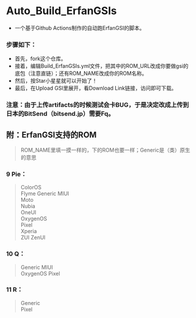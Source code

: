 # Auto_Build_ErfanGSIs  
- 一个基于Github Actions制作的自动跑ErfanGSI的脚本。 
### 步骤如下： 
- 首先，fork这个仓库。 
- 接着，编辑Build_ErfanGSIs.yml文件，把其中的ROM_URL改成你要做gsi的底包（注意直链）；还有ROM_NAME改成你的ROM名称。 
- 然后，按Star小星星就可以开始了！ 
- 最后，在Upload GSI里展开，看Download Link链接，访问即可下载。 

### 注意：由于上传artifacts的时候测试会卡BUG，于是决定改成上传到日本的BitSend（bitsend.jp）需要Fq。

## 附：ErfanGSI支持的ROM ##
> ROM_NAME里填一摸一样的，下的ROM也要一样；Generic是（类）原生的意思
### 9 Pie： ### 
> ColorOS	
Flyme
Generic
MIUI	
Moto	
Nubia	
OneUI	
OxygenOS	
Pixel	
Xperia	
ZUI	
ZenUI
### 10 Q： ###
> Generic
MIUI	
OxygenOS
Pixel
### 11 R： ##
> Generic	
Pixel
